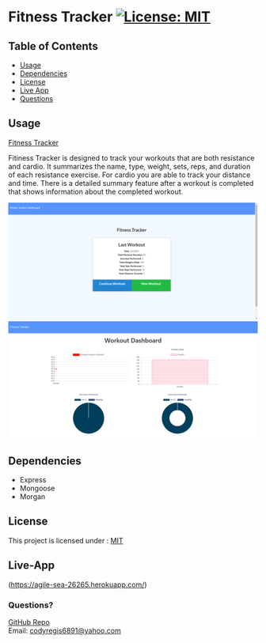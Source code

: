 # Fitness Tracker  [![License: MIT](https://img.shields.io/badge/License-MIT-yellow.svg)](https://opensource.org/licenses/MIT)

  ## Table of Contents

  * [Usage](#Usage)
  * [Dependencies](#Dependencies)
  * [License](#License)
  * [Live App](#Live-App)
  * [Questions](#Questions)


## Usage
[Fitness Tracker](https://workout-tracker-g.herokuapp.com/?id=6071f16e2e13100015dca9f8)

Fitiness Tracker is designed to track your workouts that are both resistance and cardio. It summarizes the name, type, weight, sets, reps, and duration of each resistance exercise. For cardio you are able to track your distance and time. There is a detailed summary feature after a workout is completed that shows information about the completed workout.

![fitness-tracker](./images/workout-tracker.png)
![workout-dashboard](./images/dashboard.png)

## Dependencies
- Express
- Mongoose
- Morgan

## License 
This project is licensed under : [MIT](https://opensource.org/licenses/MIT)

## Live-App
(https://agile-sea-26265.herokuapp.com/)

### Questions?
[GitHub Repo](https://github.com/codyregis6891/tech-blog)  
Email: <codyregis6891@yahoo.com>